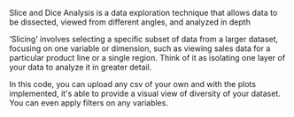 Slice and Dice Analysis is a data exploration technique that allows data to be dissected, viewed from different angles, and analyzed in depth

‘Slicing’ involves selecting a specific subset of data from a larger dataset, focusing on one variable or dimension, such as viewing sales data for a particular product line or a single region. Think of it as isolating one layer of your data to analyze it in greater detail.

In this code, you can upload any csv of your own and with the plots implemented, it's able to provide a visual view of diversity of your dataset. You can even apply filters on any variables.


